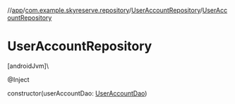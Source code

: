 //[app](../../../index.md)/[com.example.skyreserve.repository](../index.md)/[UserAccountRepository](index.md)/[UserAccountRepository](-user-account-repository.md)

# UserAccountRepository

[androidJvm]\

@Inject

constructor(userAccountDao: [UserAccountDao](../../com.example.skyreserve.database.room.dao/-user-account-dao/index.md))
